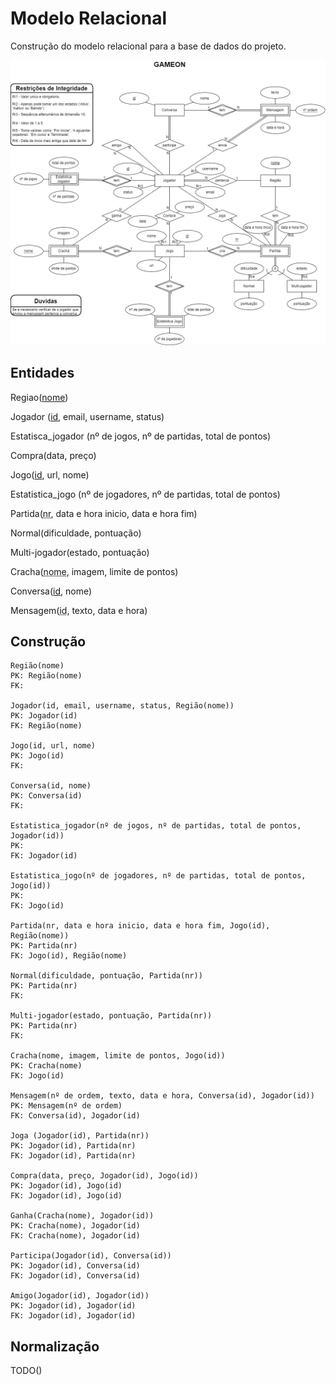 # Modelo Relacional

Construção do modelo relacional para a base de dados do projeto.

![Modelo EA](Model.drawio.png)

## Entidades
    
Regiao(<u>nome</u>)

Jogador (<u>id</u>, email, username, status)

Estatisca_jogador (nº de jogos, nº de partidas, total de pontos)

Compra(data, preço)

Jogo(<u>id</u>, url, nome)

Estatistica_jogo (nº de jogadores, nº de partidas, total de pontos)

Partida(<u style="text-decoration:underline dotted">nr</u>, data e hora inicio, data e hora fim)

Normal(dificuldade, pontuação)

Multi-jogador(estado, pontuação)

Cracha(<u style="text-decoration:underline dotted">nome</u>, imagem, limite de pontos)

Conversa(<u>id</u>, nome)

Mensagem(<u style="text-decoration:underline dotted">id</u>, texto, data e hora)

## Construção

    Região(nome)
    PK: Região(nome)
    FK: 

    Jogador(id, email, username, status, Região(nome))
    PK: Jogador(id)
    FK: Região(nome)

    Jogo(id, url, nome)
    PK: Jogo(id)
    FK:

    Conversa(id, nome)
    PK: Conversa(id)
    FK:
    
    Estatistica_jogador(nº de jogos, nº de partidas, total de pontos, Jogador(id))
    PK: 
    FK: Jogador(id)

    Estatistica_jogo(nº de jogadores, nº de partidas, total de pontos, Jogo(id))
    PK: 
    FK: Jogo(id)

    Partida(nr, data e hora inicio, data e hora fim, Jogo(id), Região(nome))
    PK: Partida(nr)
    FK: Jogo(id), Região(nome)

    Normal(dificuldade, pontuação, Partida(nr))
    PK: Partida(nr)
    FK: 

    Multi-jogador(estado, pontuação, Partida(nr))
    PK: Partida(nr)
    FK: 

    Cracha(nome, imagem, limite de pontos, Jogo(id))
    PK: Cracha(nome)
    FK: Jogo(id)

    Mensagem(nº de ordem, texto, data e hora, Conversa(id), Jogador(id))
    PK: Mensagem(nº de ordem)
    FK: Conversa(id), Jogador(id)

    Joga (Jogador(id), Partida(nr))
    PK: Jogador(id), Partida(nr)
    FK: Jogador(id), Partida(nr)
    
    Compra(data, preço, Jogador(id), Jogo(id))
    PK: Jogador(id), Jogo(id)
    FK: Jogador(id), Jogo(id)

    Ganha(Cracha(nome), Jogador(id))
    PK: Cracha(nome), Jogador(id)
    FK: Cracha(nome), Jogador(id)

    Participa(Jogador(id), Conversa(id))
    PK: Jogador(id), Conversa(id)
    FK: Jogador(id), Conversa(id)

    Amigo(Jogador(id), Jogador(id))
    PK: Jogador(id), Jogador(id)
    FK: Jogador(id), Jogador(id)


## Normalização

TODO()
